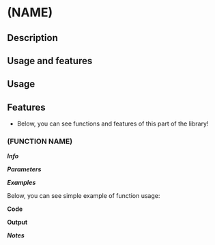 # (NAME)

## Description

## Usage and features

## Usage

## Features

- Below, you can see functions and features of this part of the library!

### (FUNCTION NAME)

***Info***

***Parameters***

***Examples***

Below, you can see simple example of function usage:

**Code**

**Output**

***Notes***